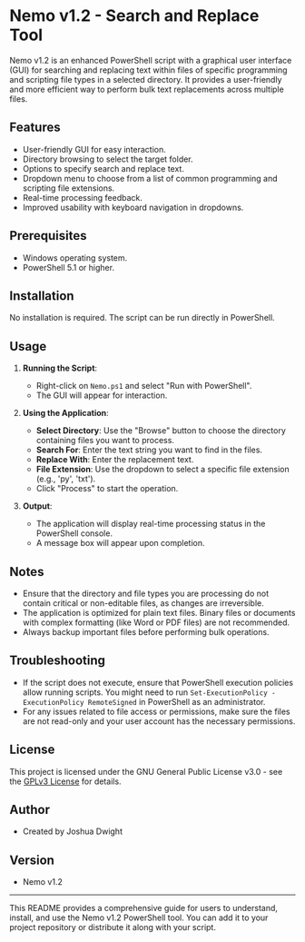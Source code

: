 # Nemo v1.2 - Search and Replace Tool

Nemo v1.2 is an enhanced PowerShell script with a graphical user interface (GUI) for searching and replacing text within files of specific programming and scripting file types in a selected directory. It provides a user-friendly and more efficient way to perform bulk text replacements across multiple files.

## Features

- User-friendly GUI for easy interaction.
- Directory browsing to select the target folder.
- Options to specify search and replace text.
- Dropdown menu to choose from a list of common programming and scripting file extensions.
- Real-time processing feedback.
- Improved usability with keyboard navigation in dropdowns.

## Prerequisites

- Windows operating system.
- PowerShell 5.1 or higher.

## Installation

No installation is required. The script can be run directly in PowerShell.

## Usage

1. **Running the Script**:
   - Right-click on `Nemo.ps1` and select "Run with PowerShell".
   - The GUI will appear for interaction.

2. **Using the Application**:
   - **Select Directory**: Use the "Browse" button to choose the directory containing files you want to process.
   - **Search For**: Enter the text string you want to find in the files.
   - **Replace With**: Enter the replacement text.
   - **File Extension**: Use the dropdown to select a specific file extension (e.g., 'py', 'txt'). 
   - Click "Process" to start the operation.

3. **Output**:
   - The application will display real-time processing status in the PowerShell console.
   - A message box will appear upon completion.

## Notes

- Ensure that the directory and file types you are processing do not contain critical or non-editable files, as changes are irreversible.
- The application is optimized for plain text files. Binary files or documents with complex formatting (like Word or PDF files) are not recommended.
- Always backup important files before performing bulk operations.

## Troubleshooting

- If the script does not execute, ensure that PowerShell execution policies allow running scripts. You might need to run `Set-ExecutionPolicy -ExecutionPolicy RemoteSigned` in PowerShell as an administrator.
- For any issues related to file access or permissions, make sure the files are not read-only and your user account has the necessary permissions.

## License

This project is licensed under the GNU General Public License v3.0 - see the [GPLv3 License](https://www.gnu.org/licenses/gpl-3.0.en.html) for details.

## Author

- Created by Joshua Dwight

## Version

- Nemo v1.2

---

This README provides a comprehensive guide for users to understand, install, and use the Nemo v1.2 PowerShell tool. You can add it to your project repository or distribute it along with your script.
